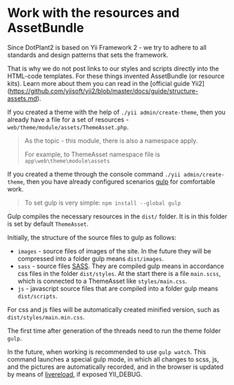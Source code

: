 # Work with the resources and AssetBundle

Since DotPlant2 is based on Yii Framework 2 - we try to adhere to all standards and design patterns that sets the framework.

That is why we do not post links to our styles and scripts directly into the HTML-code templates.
For these things invented AssetBundle (or resource kits).
Learn more about them you can read in the [official guide Yii2] (https://github.com/yiisoft/yii2/blob/master/docs/guide/structure-assets.md).

If you created a theme with the help of `./yii admin/create-theme`, then you already have a file for a set of resources - `web/theme/module/assets/ThemeAsset.php`.

> As the topic - this module, there is also a namespace apply.
>
> For example, to ThemeAsset namespace file is `app\web\theme\module\assets`

If you created a theme through the console command `./yii admin/create-theme`, then you have already configured scenarios [gulp](http://gulpjs.com/) for comfortable work.

> To set gulp is very simple: `npm install --global gulp`

Gulp compiles the necessary resources in the `dist/` folder. It is in this folder is set by default  `ThemeAsset`.

Initially, the structure of the source files to gulp as follows:
* `images` - source files of images of the site. In the future they will be compressed into a folder gulp means `dist/images`.
* `sass` - source files [SASS](http://sass-lang.com). They are compiled gulp means in accordance css files in the folder `dist/styles`. At the start there is a file `main.scss`, which is connected to a ThemeAsset like `styles/main.css`.
* `js` - javascript source files that are compiled into a folder gulp means `dist/scripts`.

For css and js files will be automatically created minified version, such as  `dist/styles/main.min.css`.

The first time after generation of the threads need to run the theme folder `gulp`.

In the future, when working is recommended to use `gulp watch`.
This command launches a special gulp mode, in which all changes to scss, js, and the pictures are automatically recorded, and in the browser is updated by means of [livereload](https://github.com/vohof/gulp-livereload), if exposed YII_DEBUG.